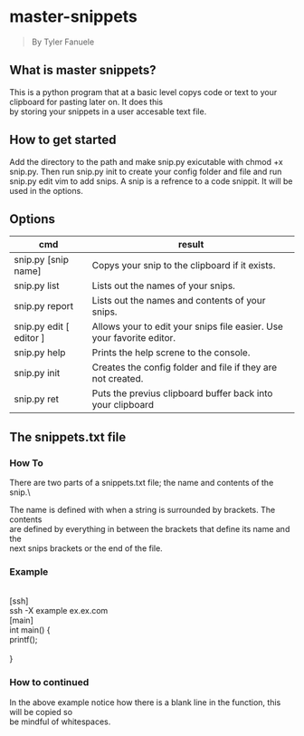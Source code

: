 # master-snippets

> By Tyler Fanuele

## What is master snippets?

This is a python program that at a basic level copys code or text to your clipboard for pasting later on. It does this\
by storing your snippets in a user accesable text file.

## How to get started

Add the directory to the path and make snip.py exicutable with chmod +x snip.py.
Then run snip.py init to create your config folder and file and run snip.py edit vim to add snips.
A snip is a refrence to a code snippit. It will be used in the options.

## Options

| cmd | result |
|-----|--------|
| snip.py [snip name] | Copys your snip to the clipboard if it exists. |
| snip.py list | Lists out the names of your snips. |
| snip.py report | Lists out the names and contents of your snips. |
| snip.py edit [ editor ] | Allows your to edit your snips file easier. Use your favorite editor. |
| snip.py help | Prints the help screne to the console. |
| snip.py init | Creates the config folder and file if they are not created. |
| snip.py ret | Puts the previus clipboard buffer back into your clipboard |

## The snippets.txt file

### How To

There are two parts of a snippets.txt file; the name and contents of the snip.\

The name is defined with when a string is surrounded by brackets. The contents\
are defined by everything in between the brackets that define its name and the\
next snips brackets or the end of the file.

### Example

\
\[ssh]\
ssh  -X example ex.ex.com\
\[main]\
int main() {\
    printf();\
    \
}

### How to continued

In the above example notice how there is a blank line  in the function, this will be copied so\
be mindful of whitespaces.

